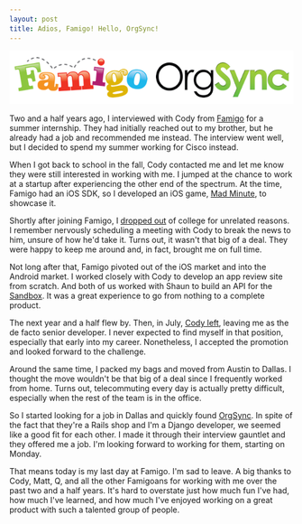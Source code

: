 ```yaml
---
layout: post
title: Adios, Famigo! Hello, OrgSync!
---
```


![Famigo and OrgSync][1]

Two and a half years ago, I interviewed with Cody from [Famigo][2]
for a summer internship. They had initially reached out to my
brother, but he already had a job and recommended me instead. The
interview went well, but I decided to spend my summer working for
Cisco instead.

When I got back to school in the fall, Cody contacted me and let
me know they were still interested in working with me. I jumped at
the chance to work at a startup after experiencing the other end
of the spectrum. At the time, Famigo had an iOS SDK, so I developed
an iOS game, [Mad Minute][3], to showcase it.

Shortly after joining Famigo, I [dropped out][4] of college for
unrelated reasons. I remember nervously scheduling a meeting with
Cody to break the news to him, unsure of how he'd take it. Turns
out, it wasn't that big of a deal. They were happy to keep me around
and, in fact, brought me on full time.

Not long after that, Famigo pivoted out of the iOS market and into
the Android market. I worked closely with Cody to develop an app
review site from scratch. And both of us worked with Shaun to build
an API for the [Sandbox][5]. It was a great experience to go from
nothing to a complete product.

The next year and a half flew by. Then, in July, [Cody left][6],
leaving me as the de facto senior developer. I never expected to
find myself in that position, especially that early into my career.
Nonetheless, I accepted the promotion and looked forward to the
challenge.

Around the same time, I packed my bags and moved from Austin to
Dallas. I thought the move wouldn't be that big of a deal since I
frequently worked from home. Turns out, telecommuting every day is
actually pretty difficult, especially when the rest of the team is
in the office.

So I started looking for a job in Dallas and quickly found [OrgSync][7].
In spite of the fact that they're a Rails shop and I'm a Django
developer, we seemed like a good fit for each other. I made it
through their interview gauntlet and they offered me a job. I'm
looking forward to working for them, starting on Monday.

That means today is my last day at Famigo. I'm sad to leave. A big
thanks to Cody, Matt, Q, and all the other Famigoans for working
with me over the past two and a half years. It's hard to overstate
just how much fun I've had, how much I've learned, and how much
I've enjoyed working on a great product with such a talented group
of people.

[1]: /static/images/2012-09-28-famigo-and-orgsync.png
[2]: http://www.famigo.com/
[3]: https://github.com/tfausak/MadMinute
[4]: /2011/10/25/dropping-out-a-year-later/
[5]: https://play.google.com/store/apps/details?id=com.famigo.sandbox
[6]: http://www.codypowell.com/taods/2012/07/the-start-of-a-new-adventure.html
[7]: http://www.orgsync.com/
